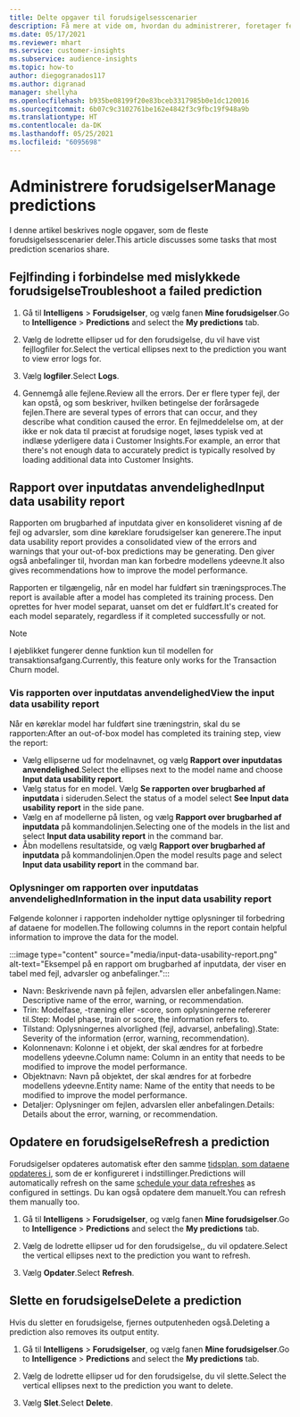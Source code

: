 ```yaml
---
title: Delte opgaver til forudsigelsesscenarier
description: Få mere at vide om, hvordan du administrerer, foretager fejlfinding og finjusterer forudsigelser.
ms.date: 05/17/2021
ms.reviewer: mhart
ms.service: customer-insights
ms.subservice: audience-insights
ms.topic: how-to
author: diegogranados117
ms.author: digranad
manager: shellyha
ms.openlocfilehash: b935be08199f20e83bceb3317985b0e1dc120016
ms.sourcegitcommit: 6b07c9c3102761be162e4842f3c9fbc19f948a9b
ms.translationtype: HT
ms.contentlocale: da-DK
ms.lasthandoff: 05/25/2021
ms.locfileid: "6095698"
---
```

# <a name="manage-predictions"></a><span data-ttu-id="9bf24-103">Administrere forudsigelser</span><span class="sxs-lookup"><span data-stu-id="9bf24-103">Manage predictions</span></span>

<span data-ttu-id="9bf24-104">I denne artikel beskrives nogle opgaver, som de fleste forudsigelsesscenarier deler.</span><span class="sxs-lookup"><span data-stu-id="9bf24-104">This article discusses some tasks that most prediction scenarios share.</span></span>

## <a name="troubleshoot-a-failed-prediction"></a><span data-ttu-id="9bf24-105">Fejlfinding i forbindelse med mislykkede forudsigelse</span><span class="sxs-lookup"><span data-stu-id="9bf24-105">Troubleshoot a failed prediction</span></span>

1. <span data-ttu-id="9bf24-106">Gå til **Intelligens** > **Forudsigelser**, og vælg fanen **Mine forudsigelser**.</span><span class="sxs-lookup"><span data-stu-id="9bf24-106">Go to **Intelligence** > **Predictions** and select the **My predictions** tab.</span></span>

1. <span data-ttu-id="9bf24-107">Vælg de lodrette ellipser ud for den forudsigelse, du vil have vist fejllogfiler for.</span><span class="sxs-lookup"><span data-stu-id="9bf24-107">Select the vertical ellipses next to the prediction you want to view error logs for.</span></span>

1. <span data-ttu-id="9bf24-108">Vælg **logfiler**.</span><span class="sxs-lookup"><span data-stu-id="9bf24-108">Select **Logs**.</span></span>

1. <span data-ttu-id="9bf24-109">Gennemgå alle fejlene.</span><span class="sxs-lookup"><span data-stu-id="9bf24-109">Review all the errors.</span></span> <span data-ttu-id="9bf24-110">Der er flere typer fejl, der kan opstå, og som beskriver, hvilken betingelse der forårsagede fejlen.</span><span class="sxs-lookup"><span data-stu-id="9bf24-110">There are several types of errors that can occur, and they describe what condition caused the error.</span></span> <span data-ttu-id="9bf24-111">En fejlmeddelelse om, at der ikke er nok data til præcist at forudsige noget, løses typisk ved at indlæse yderligere data i Customer Insights.</span><span class="sxs-lookup"><span data-stu-id="9bf24-111">For example, an error that there's not enough data to accurately predict is typically resolved by loading additional data into Customer Insights.</span></span>

## <a name="input-data-usability-report"></a><span data-ttu-id="9bf24-112">Rapport over inputdatas anvendelighed</span><span class="sxs-lookup"><span data-stu-id="9bf24-112">Input data usability report</span></span>

<span data-ttu-id="9bf24-113">Rapporten om brugbarhed af inputdata giver en konsolideret visning af de fejl og advarsler, som dine køreklare forudsigelser kan generere.</span><span class="sxs-lookup"><span data-stu-id="9bf24-113">The input data usability report provides a consolidated view of the errors and warnings that your out-of-box predictions may be generating.</span></span> <span data-ttu-id="9bf24-114">Den giver også anbefalinger til, hvordan man kan forbedre modellens ydeevne.</span><span class="sxs-lookup"><span data-stu-id="9bf24-114">It also gives recommendations how to improve the model performance.</span></span>

<span data-ttu-id="9bf24-115">Rapporten er tilgængelig, når en model har fuldført sin træningsproces.</span><span class="sxs-lookup"><span data-stu-id="9bf24-115">The report is available after a model has completed its training process.</span></span> <span data-ttu-id="9bf24-116">Den oprettes for hver model separat, uanset om det er fuldført.</span><span class="sxs-lookup"><span data-stu-id="9bf24-116">It's created for each model separately, regardless if it completed successfully or not.</span></span>

> [!NOTE]
> <span data-ttu-id="9bf24-117">I øjeblikket fungerer denne funktion kun til modellen for transaktionsafgang.</span><span class="sxs-lookup"><span data-stu-id="9bf24-117">Currently, this feature only works for the Transaction Churn model.</span></span>

### <a name="view-the-input-data-usability-report"></a><span data-ttu-id="9bf24-118">Vis rapporten over inputdatas anvendelighed</span><span class="sxs-lookup"><span data-stu-id="9bf24-118">View the input data usability report</span></span>

<span data-ttu-id="9bf24-119">Når en køreklar model har fuldført sine træningstrin, skal du se rapporten:</span><span class="sxs-lookup"><span data-stu-id="9bf24-119">After an out-of-box model has completed its training step, view the report:</span></span>
- <span data-ttu-id="9bf24-120">Vælg ellipserne ud for modelnavnet, og vælg **Rapport over inputdatas anvendelighed**.</span><span class="sxs-lookup"><span data-stu-id="9bf24-120">Select the ellipses next to the model name and choose **Input data usability report**.</span></span>
- <span data-ttu-id="9bf24-121">Vælg status for en model. Vælg **Se rapporten over brugbarhed af inputdata** i sideruden.</span><span class="sxs-lookup"><span data-stu-id="9bf24-121">Select the status of a model select **See Input data usability report** in the side pane.</span></span>
- <span data-ttu-id="9bf24-122">Vælg en af modellerne på listen, og vælg **Rapport over brugbarhed af inputdata** på kommandolinjen.</span><span class="sxs-lookup"><span data-stu-id="9bf24-122">Selecting one of the models in the list and select **Input data usability report** in the command bar.</span></span>
- <span data-ttu-id="9bf24-123">Åbn modellens resultatside, og vælg **Rapport over brugbarhed af inputdata** på kommandolinjen.</span><span class="sxs-lookup"><span data-stu-id="9bf24-123">Open the model results page and select **Input data usability report** in the command bar.</span></span>

### <a name="information-in-the-input-data-usability-report"></a><span data-ttu-id="9bf24-124">Oplysninger om rapporten over inputdatas anvendelighed</span><span class="sxs-lookup"><span data-stu-id="9bf24-124">Information in the input data usability report</span></span>

<span data-ttu-id="9bf24-125">Følgende kolonner i rapporten indeholder nyttige oplysninger til forbedring af dataene for modellen.</span><span class="sxs-lookup"><span data-stu-id="9bf24-125">The following columns in the report contain helpful information to improve the data for the model.</span></span>

:::image type="content" source="media/input-data-usability-report.png" alt-text="Eksempel på en rapport om brugbarhed af inputdata, der viser en tabel med fejl, advarsler og anbefalinger.":::

- <span data-ttu-id="9bf24-127">Navn: Beskrivende navn på fejlen, advarslen eller anbefalingen.</span><span class="sxs-lookup"><span data-stu-id="9bf24-127">Name: Descriptive name of the error, warning, or recommendation.</span></span>
- <span data-ttu-id="9bf24-128">Trin: Modelfase, -træning eller -score, som oplysningerne refererer til.</span><span class="sxs-lookup"><span data-stu-id="9bf24-128">Step: Model phase, train or score, the information refers to.</span></span>
- <span data-ttu-id="9bf24-129">Tilstand: Oplysningernes alvorlighed (fejl, advarsel, anbefaling).</span><span class="sxs-lookup"><span data-stu-id="9bf24-129">State: Severity of the information (error, warning, recommendation).</span></span>
- <span data-ttu-id="9bf24-130">Kolonnenavn: Kolonne i et objekt, der skal ændres for at forbedre modellens ydeevne.</span><span class="sxs-lookup"><span data-stu-id="9bf24-130">Column name: Column in an entity that needs to be modified to improve the model performance.</span></span>
- <span data-ttu-id="9bf24-131">Objektnavn: Navn på objektet, der skal ændres for at forbedre modellens ydeevne.</span><span class="sxs-lookup"><span data-stu-id="9bf24-131">Entity name: Name of the entity that needs to be modified to improve the model performance.</span></span>
- <span data-ttu-id="9bf24-132">Detaljer: Oplysninger om fejlen, advarslen eller anbefalingen.</span><span class="sxs-lookup"><span data-stu-id="9bf24-132">Details: Details about the error, warning, or recommendation.</span></span>

## <a name="refresh-a-prediction"></a><span data-ttu-id="9bf24-133">Opdatere en forudsigelse</span><span class="sxs-lookup"><span data-stu-id="9bf24-133">Refresh a prediction</span></span>

<span data-ttu-id="9bf24-134">Forudsigelser opdateres automatisk efter den samme [tidsplan, som dataene opdateres i](system.md#schedule-tab), som de er konfigureret i indstillinger.</span><span class="sxs-lookup"><span data-stu-id="9bf24-134">Predictions will automatically refresh on the same [schedule your data refreshes](system.md#schedule-tab) as configured in settings.</span></span> <span data-ttu-id="9bf24-135">Du kan også opdatere dem manuelt.</span><span class="sxs-lookup"><span data-stu-id="9bf24-135">You can refresh them manually too.</span></span>

1. <span data-ttu-id="9bf24-136">Gå til **Intelligens** > **Forudsigelser**, og vælg fanen **Mine forudsigelser**.</span><span class="sxs-lookup"><span data-stu-id="9bf24-136">Go to **Intelligence** > **Predictions** and select the **My predictions** tab.</span></span>

1. <span data-ttu-id="9bf24-137">Vælg de lodrette ellipser ud for den forudsigelse,, du vil opdatere.</span><span class="sxs-lookup"><span data-stu-id="9bf24-137">Select the vertical ellipses next to the prediction you want to refresh.</span></span>

1. <span data-ttu-id="9bf24-138">Vælg **Opdater**.</span><span class="sxs-lookup"><span data-stu-id="9bf24-138">Select **Refresh**.</span></span>

## <a name="delete-a-prediction"></a><span data-ttu-id="9bf24-139">Slette en forudsigelse</span><span class="sxs-lookup"><span data-stu-id="9bf24-139">Delete a prediction</span></span>

<span data-ttu-id="9bf24-140">Hvis du sletter en forudsigelse, fjernes outputenheden også.</span><span class="sxs-lookup"><span data-stu-id="9bf24-140">Deleting a prediction also removes its output entity.</span></span>

1. <span data-ttu-id="9bf24-141">Gå til **Intelligens** > **Forudsigelser**, og vælg fanen **Mine forudsigelser**.</span><span class="sxs-lookup"><span data-stu-id="9bf24-141">Go to **Intelligence** > **Predictions** and select the **My predictions** tab.</span></span>

1. <span data-ttu-id="9bf24-142">Vælg de lodrette ellipser ud for den forudsigelse, du vil slette.</span><span class="sxs-lookup"><span data-stu-id="9bf24-142">Select the vertical ellipses next to the prediction you want to delete.</span></span>

1. <span data-ttu-id="9bf24-143">Vælg **Slet**.</span><span class="sxs-lookup"><span data-stu-id="9bf24-143">Select **Delete**.</span></span>
